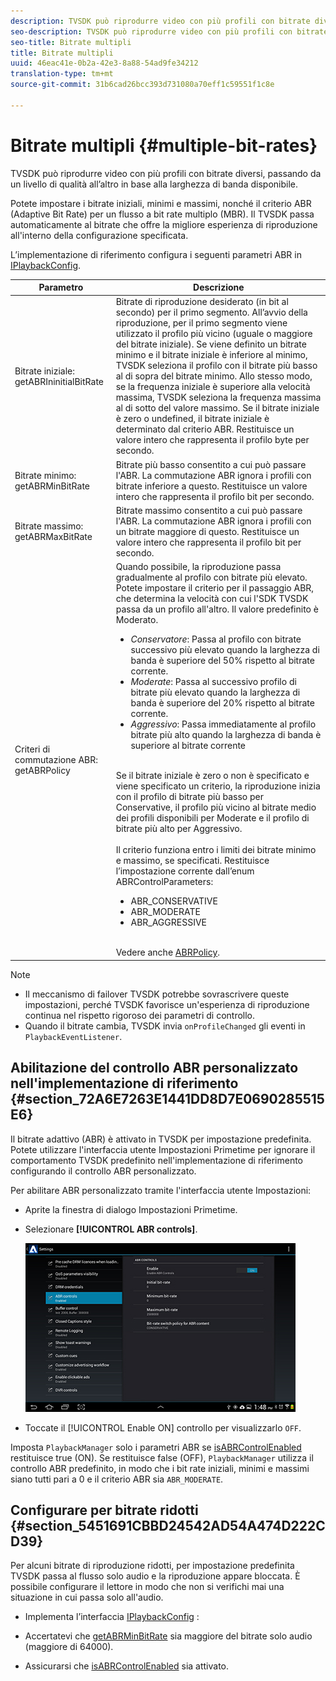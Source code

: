 ```yaml
---
description: TVSDK può riprodurre video con più profili con bitrate diversi, passando da un livello di qualità all’altro in base alla larghezza di banda disponibile.
seo-description: TVSDK può riprodurre video con più profili con bitrate diversi, passando da un livello di qualità all’altro in base alla larghezza di banda disponibile.
seo-title: Bitrate multipli
title: Bitrate multipli
uuid: 46eac41e-0b2a-42e3-8a88-54ad9fe34212
translation-type: tm+mt
source-git-commit: 31b6cad26bcc393d731080a70eff1c59551f1c8e

---
```



# Bitrate multipli {#multiple-bit-rates}

TVSDK può riprodurre video con più profili con bitrate diversi, passando da un livello di qualità all’altro in base alla larghezza di banda disponibile.

Potete impostare i bitrate iniziali, minimi e massimi, nonché il criterio ABR (Adaptive Bit Rate) per un flusso a bit rate multiplo (MBR). Il TVSDK passa automaticamente al bitrate che offre la migliore esperienza di riproduzione all&#39;interno della configurazione specificata.

L’implementazione di riferimento configura i seguenti parametri ABR in [IPlaybackConfig](https://help.adobe.com/en_US/primetime/api/reference_implementation/android/javadoc/com/adobe/primetime/reference/config/IPlaybackConfig.html).

| Parametro | Descrizione |
|--- |--- |
| Bitrate iniziale:  getABRIninitialBitRate | Bitrate di riproduzione desiderato (in bit al secondo) per il primo segmento. All’avvio della riproduzione, per il primo segmento viene utilizzato il profilo più vicino (uguale o maggiore del bitrate iniziale).  Se viene definito un bitrate minimo e il bitrate iniziale è inferiore al minimo, TVSDK seleziona il profilo con il bitrate più basso al di sopra del bitrate minimo. Allo stesso modo, se la frequenza iniziale è superiore alla velocità massima, TVSDK seleziona la frequenza massima al di sotto del valore massimo. Se il bitrate iniziale è zero o undefined, il bitrate iniziale è determinato dal criterio ABR.  Restituisce un valore intero che rappresenta il profilo byte per secondo. |
| Bitrate minimo:  getABRMinBitRate | Bitrate più basso consentito a cui può passare l&#39;ABR. La commutazione ABR ignora i profili con bitrate inferiore a questo. Restituisce un valore intero che rappresenta il profilo bit per secondo. |
| Bitrate massimo:  getABRMaxBitRate | Bitrate massimo consentito a cui può passare l&#39;ABR. La commutazione ABR ignora i profili con un bitrate maggiore di questo. Restituisce un valore intero che rappresenta il profilo bit per secondo. |
| Criteri di commutazione ABR:  getABRPolicy | Quando possibile, la riproduzione passa gradualmente al profilo con bitrate più elevato. Potete impostare il criterio per il passaggio ABR, che determina la velocità con cui l&#39;SDK TVSDK passa da un profilo all&#39;altro. Il valore predefinito è Moderato. <ul><li>*Conservatore*: Passa al profilo con bitrate successivo più elevato quando la larghezza di banda è superiore del 50% rispetto al bitrate corrente. </li><li>*Moderate*: Passa al successivo profilo di bitrate più elevato quando la larghezza di banda è superiore del 20% rispetto al bitrate corrente.</li><li>*Aggressivo*: Passa immediatamente al profilo bitrate più alto quando la larghezza di banda è superiore al bitrate corrente</li></ul><br/>Se il bitrate iniziale è zero o non è specificato e viene specificato un criterio, la riproduzione inizia con il profilo di bitrate più basso per Conservative, il profilo più vicino al bitrate medio dei profili disponibili per Moderate e il profilo di bitrate più alto per Aggressivo.<br/><br/>Il criterio funziona entro i limiti dei bitrate minimo e massimo, se specificati.  Restituisce l’impostazione corrente dall’enum ABRControlParameters: <ul><li>ABR_CONSERVATIVE</li><li>ABR_MODERATE </li><li>ABR_AGGRESSIVE</li></ul><br>Vedere anche [ABRPolicy](https://help.adobe.com/en_US/primetime/api/psdk/javadoc/com/adobe/mediacore/ABRControlParameters.ABRPolicy.html). |

>[!NOTE]
>
>* Il meccanismo di failover TVSDK potrebbe sovrascrivere queste impostazioni, perché TVSDK favorisce un&#39;esperienza di riproduzione continua nel rispetto rigoroso dei parametri di controllo.
>* Quando il bitrate cambia, TVSDK invia `onProfileChanged` gli eventi in `PlaybackEventListener`.


## Abilitazione del controllo ABR personalizzato nell&#39;implementazione di riferimento {#section_72A6E7263E1441DD8D7E0690285515E6}

Il bitrate adattivo (ABR) è attivato in TVSDK per impostazione predefinita. Potete utilizzare l&#39;interfaccia utente Impostazioni Primetime per ignorare il comportamento TVSDK predefinito nell&#39;implementazione di riferimento configurando il controllo ABR personalizzato.

Per abilitare ABR personalizzato tramite l&#39;interfaccia utente Impostazioni:

* Aprite la finestra di dialogo Impostazioni Primetime.
* Selezionare **[!UICONTROL ABR controls]**.

   ![](assets/abr-configuration.jpg)

* Toccate il [!UICONTROL Enable ON] controllo per visualizzarlo `OFF`.

Imposta `PlaybackManager` solo i parametri ABR se [isABRControlEnabled](https://help.adobe.com/en_US/primetime/api/reference_implementation/android/javadoc/com/adobe/primetime/reference/config/IPlaybackConfig.html) restituisce true (ON). Se restituisce false (OFF), `PlaybackManager` utilizza il controllo ABR predefinito, in modo che i bit rate iniziali, minimi e massimi siano tutti pari a 0 e il criterio ABR sia `ABR_MODERATE`.

## Configurare per bitrate ridotti {#section_5451691CBBD24542AD54A474D222CD39}

Per alcuni bitrate di riproduzione ridotti, per impostazione predefinita TVSDK passa al flusso solo audio e la riproduzione appare bloccata. È possibile configurare il lettore in modo che non si verifichi mai una situazione in cui passa solo all&#39;audio.

* Implementa l’interfaccia [IPlaybackConfig](https://help.adobe.com/en_US/primetime/api/reference_implementation/android/javadoc/com/adobe/primetime/reference/config/IPlaybackConfig.html) :

* Accertatevi che [getABRMinBitRate](https://help.adobe.com/en_US/primetime/api/reference_implementation/android/javadoc/com/adobe/primetime/reference/config/IPlaybackConfig.html#getABRMinBitRate()) sia maggiore del bitrate solo audio (maggiore di 64000).
* Assicurarsi che [isABRControlEnabled](https://help.adobe.com/en_US/primetime/api/reference_implementation/android/javadoc/com/adobe/primetime/reference/config/IPlaybackConfig.html#isABRControlEnabled()) sia attivato.